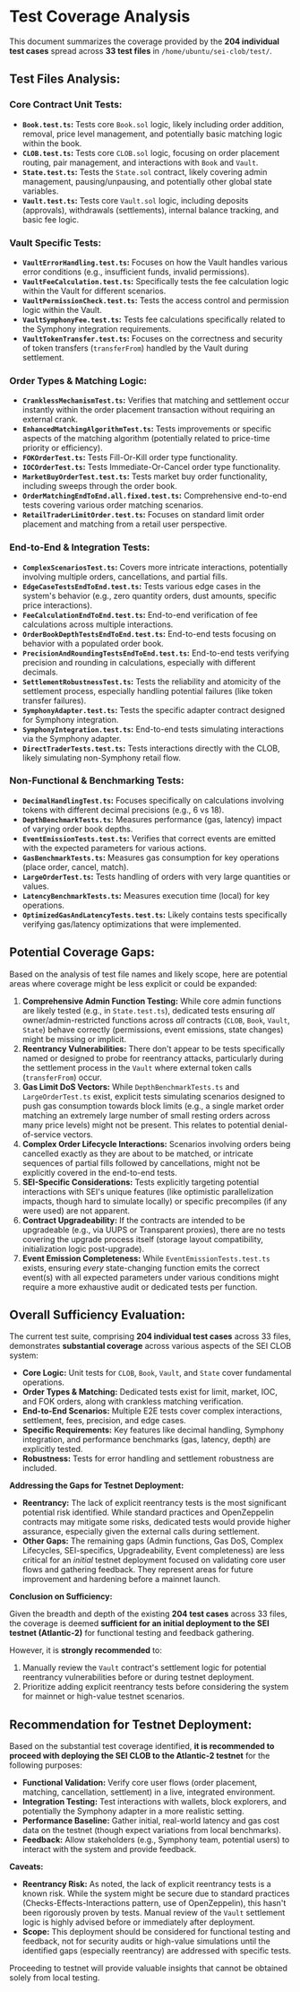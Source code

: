 # Test Coverage Analysis

This document summarizes the coverage provided by the **204 individual test cases** spread across **33 test files** in `/home/ubuntu/sei-clob/test/`.

## Test Files Analysis:




### Core Contract Unit Tests:

*   **`Book.test.ts`:** Tests core `Book.sol` logic, likely including order addition, removal, price level management, and potentially basic matching logic within the book.
*   **`CLOB.test.ts`:** Tests core `CLOB.sol` logic, focusing on order placement routing, pair management, and interactions with `Book` and `Vault`.
*   **`State.test.ts`:** Tests the `State.sol` contract, likely covering admin management, pausing/unpausing, and potentially other global state variables.
*   **`Vault.test.ts`:** Tests core `Vault.sol` logic, including deposits (approvals), withdrawals (settlements), internal balance tracking, and basic fee logic.

### Vault Specific Tests:

*   **`VaultErrorHandling.test.ts`:** Focuses on how the Vault handles various error conditions (e.g., insufficient funds, invalid permissions).
*   **`VaultFeeCalculation.test.ts`:** Specifically tests the fee calculation logic within the Vault for different scenarios.
*   **`VaultPermissionCheck.test.ts`:** Tests the access control and permission logic within the Vault.
*   **`VaultSymphonyFee.test.ts`:** Tests fee calculations specifically related to the Symphony integration requirements.
*   **`VaultTokenTransfer.test.ts`:** Focuses on the correctness and security of token transfers (`transferFrom`) handled by the Vault during settlement.

### Order Types & Matching Logic:

*   **`CranklessMechanismTest.ts`:** Verifies that matching and settlement occur instantly within the order placement transaction without requiring an external crank.
*   **`EnhancedMatchingAlgorithmTest.ts`:** Tests improvements or specific aspects of the matching algorithm (potentially related to price-time priority or efficiency).
*   **`FOKOrderTest.ts`:** Tests Fill-Or-Kill order type functionality.
*   **`IOCOrderTest.ts`:** Tests Immediate-Or-Cancel order type functionality.
*   **`MarketBuyOrderTest.test.ts`:** Tests market buy order functionality, including sweeps through the order book.
*   **`OrderMatchingEndToEnd.all.fixed.test.ts`:** Comprehensive end-to-end tests covering various order matching scenarios.
*   **`RetailTraderLimitOrder.test.ts`:** Focuses on standard limit order placement and matching from a retail user perspective.

### End-to-End & Integration Tests:

*   **`ComplexScenariosTest.ts`:** Covers more intricate interactions, potentially involving multiple orders, cancellations, and partial fills.
*   **`EdgeCaseTestsEndToEnd.test.ts`:** Tests various edge cases in the system's behavior (e.g., zero quantity orders, dust amounts, specific price interactions).
*   **`FeeCalculationEndToEnd.test.ts`:** End-to-end verification of fee calculations across multiple interactions.
*   **`OrderBookDepthTestsEndToEnd.test.ts`:** End-to-end tests focusing on behavior with a populated order book.
*   **`PrecisionAndRoundingTestsEndToEnd.test.ts`:** End-to-end tests verifying precision and rounding in calculations, especially with different decimals.
*   **`SettlementRobustnessTest.ts`:** Tests the reliability and atomicity of the settlement process, especially handling potential failures (like token transfer failures).
*   **`SymphonyAdapter.test.ts`:** Tests the specific adapter contract designed for Symphony integration.
*   **`SymphonyIntegration.test.ts`:** End-to-end tests simulating interactions via the Symphony adapter.
*   **`DirectTraderTests.test.ts`:** Tests interactions directly with the CLOB, likely simulating non-Symphony retail flow.

### Non-Functional & Benchmarking Tests:

*   **`DecimalHandlingTest.ts`:** Focuses specifically on calculations involving tokens with different decimal precisions (e.g., 6 vs 18).
*   **`DepthBenchmarkTests.ts`:** Measures performance (gas, latency) impact of varying order book depths.
*   **`EventEmissionTests.test.ts`:** Verifies that correct events are emitted with the expected parameters for various actions.
*   **`GasBenchmarkTests.ts`:** Measures gas consumption for key operations (place order, cancel, match).
*   **`LargeOrderTest.ts`:** Tests handling of orders with very large quantities or values.
*   **`LatencyBenchmarkTests.ts`:** Measures execution time (local) for key operations.
*   **`OptimizedGasAndLatencyTests.test.ts`:** Likely contains tests specifically verifying gas/latency optimizations that were implemented.





## Potential Coverage Gaps:

Based on the analysis of test file names and likely scope, here are potential areas where coverage might be less explicit or could be expanded:

1.  **Comprehensive Admin Function Testing:** While core admin functions are likely tested (e.g., in `State.test.ts`), dedicated tests ensuring *all* owner/admin-restricted functions across *all* contracts (`CLOB`, `Book`, `Vault`, `State`) behave correctly (permissions, event emissions, state changes) might be missing or implicit.
2.  **Reentrancy Vulnerabilities:** There don't appear to be tests specifically named or designed to probe for reentrancy attacks, particularly during the settlement process in the `Vault` where external token calls (`transferFrom`) occur.
3.  **Gas Limit DoS Vectors:** While `DepthBenchmarkTests.ts` and `LargeOrderTest.ts` exist, explicit tests simulating scenarios designed to push gas consumption towards block limits (e.g., a single market order matching an extremely large number of small resting orders across many price levels) might not be present. This relates to potential denial-of-service vectors.
4.  **Complex Order Lifecycle Interactions:** Scenarios involving orders being cancelled exactly as they are about to be matched, or intricate sequences of partial fills followed by cancellations, might not be explicitly covered in the end-to-end tests.
5.  **SEI-Specific Considerations:** Tests explicitly targeting potential interactions with SEI's unique features (like optimistic parallelization impacts, though hard to simulate locally) or specific precompiles (if any were used) are not apparent.
6.  **Contract Upgradeability:** If the contracts are intended to be upgradeable (e.g., via UUPS or Transparent proxies), there are no tests covering the upgrade process itself (storage layout compatibility, initialization logic post-upgrade).
7.  **Event Emission Completeness:** While `EventEmissionTests.test.ts` exists, ensuring *every* state-changing function emits the correct event(s) with all expected parameters under various conditions might require a more exhaustive audit or dedicated tests per function.





## Overall Sufficiency Evaluation:

The current test suite, comprising **204 individual test cases** across 33 files, demonstrates **substantial coverage** across various aspects of the SEI CLOB system:

*   **Core Logic:** Unit tests for `CLOB`, `Book`, `Vault`, and `State` cover fundamental operations.
*   **Order Types & Matching:** Dedicated tests exist for limit, market, IOC, and FOK orders, along with crankless matching verification.
*   **End-to-End Scenarios:** Multiple E2E tests cover complex interactions, settlement, fees, precision, and edge cases.
*   **Specific Requirements:** Key features like decimal handling, Symphony integration, and performance benchmarks (gas, latency, depth) are explicitly tested.
*   **Robustness:** Tests for error handling and settlement robustness are included.

**Addressing the Gaps for Testnet Deployment:**

*   **Reentrancy:** The lack of explicit reentrancy tests is the most significant potential risk identified. While standard practices and OpenZeppelin contracts may mitigate some risks, dedicated tests would provide higher assurance, especially given the external calls during settlement.
*   **Other Gaps:** The remaining gaps (Admin functions, Gas DoS, Complex Lifecycles, SEI-specifics, Upgradeability, Event completeness) are less critical for an *initial* testnet deployment focused on validating core user flows and gathering feedback. They represent areas for future improvement and hardening before a mainnet launch.

**Conclusion on Sufficiency:**

Given the breadth and depth of the existing **204 test cases** across 33 files, the coverage is deemed **sufficient for an initial deployment to the SEI testnet (Atlantic-2)** for functional testing and feedback gathering.

However, it is **strongly recommended** to:
1.  Manually review the `Vault` contract's settlement logic for potential reentrancy vulnerabilities before or during testnet deployment.
2.  Prioritize adding explicit reentrancy tests before considering the system for mainnet or high-value testnet scenarios.





## Recommendation for Testnet Deployment:

Based on the substantial test coverage identified, **it is recommended to proceed with deploying the SEI CLOB to the Atlantic-2 testnet** for the following purposes:

*   **Functional Validation:** Verify core user flows (order placement, matching, cancellation, settlement) in a live, integrated environment.
*   **Integration Testing:** Test interactions with wallets, block explorers, and potentially the Symphony adapter in a more realistic setting.
*   **Performance Baseline:** Gather initial, real-world latency and gas cost data on the testnet (though expect variations from local benchmarks).
*   **Feedback:** Allow stakeholders (e.g., Symphony team, potential users) to interact with the system and provide feedback.

**Caveats:**

*   **Reentrancy Risk:** As noted, the lack of explicit reentrancy tests is a known risk. While the system might be secure due to standard practices (Checks-Effects-Interactions pattern, use of OpenZeppelin), this hasn't been rigorously proven by tests. Manual review of the `Vault` settlement logic is highly advised before or immediately after deployment.
*   **Scope:** This deployment should be considered for functional testing and feedback, not for security audits or high-value simulations until the identified gaps (especially reentrancy) are addressed with specific tests.

Proceeding to testnet will provide valuable insights that cannot be obtained solely from local testing.

